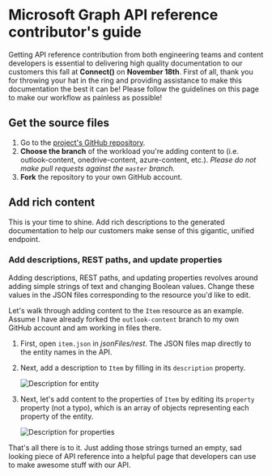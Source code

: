 # Microsoft Graph API reference contributor's guide

Getting API reference contribution from both engineering teams and content developers is essential to delivering high quality documentation to our customers this fall at **Connect()** on **November 18th**. First of all, thank you for throwing your hat in the ring and providing assistance to make this documentation the best it can be! Please follow the guidelines on this page to make our workflow as painless as possible!

## Get the source files

1. Go to the [project's GitHub repository](https://github.com/sumurthy/rest_spec). 
2. **Choose the branch** of the workload you're adding content to (i.e. outlook-content, onedrive-content, azure-content, etc.). *Please do not make pull requests against the ```master``` branch.*
3. **Fork** the repository to your own GitHub account.

## Add rich content

This is your time to shine. Add rich descriptions to the generated documentation to help our customers make sense of this gigantic, unified endpoint. 

### Add descriptions, REST paths, and update properties

Adding descriptions, REST paths, and updating properties revolves around adding simple strings of text and changing Boolean values. Change these values in the JSON files corresponding to the resource you'd like to edit. 

Let's walk through adding content to the ```Item``` resource as an example. Assume I have already forked the ```outlook-content``` branch to my own GitHub account and am working in files there.

1. First, open ```item.json``` in *jsonFiles/rest*. The JSON files map directly to the entity names in the API.
2. Next, add a description to ```Item``` by filling in its ```description``` property.

	![Description for entity](https://github.com/OfficeDev/office-content-pr/blob/master/rest-api/Microsoft.Graph/api-reference/contributing-images/description-entity.PNG)
	 
3. Next, let's add content to the properties of ```Item``` by editing its ```property``` property (not a typo), which is an array of objects representing each property of the entity. 

	![Description for properties](https://github.com/OfficeDev/office-content-pr/blob/master/rest-api/Microsoft.Graph/api-reference/contributing-images/properties-entity.png)
	
That's all there is to it. Just adding those strings turned an empty, sad looking piece of API reference into a helpful page that developers can use to make awesome stuff with our API.